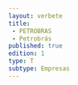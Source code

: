 ```yaml
---
layout: verbete
title:
 - PETROBRAS
 - Petrobrás
published: true
edition: 1  
type: T
subtype: Empresas
---
```


